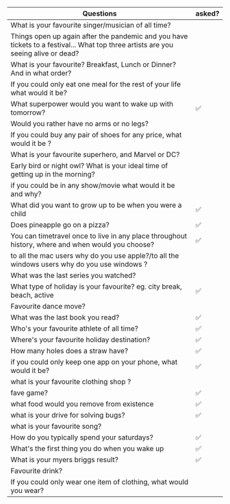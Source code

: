 | Questions | asked?
| --------- | -----
| What is your favourite singer/musician of all time? |
| Things open up again after the pandemic and you have tickets to a festival... What top three artists are you seeing alive or dead? |
| What is your favourite? Breakfast, Lunch or Dinner? And in what order? |
| If you could only eat one meal for the rest of your life what would it be? |
| What superpower would you want to wake up with tomorrow? | ✅
| Would you rather have no arms or no legs? |
| If you could buy any pair of shoes for any price, what would it be ? |
| What is your favourite superhero, and Marvel or DC? |
| Early bird or night owl? What is your ideal time of getting up in the morning? |
| if you could be in any show/movie what would it be and why? |
| What did you want to grow up to be when you were a child | ✅
| Does pineapple go on a pizza? | ✅
| You can timetravel once to live in any place throughout history, where and when would you choose? | ✅
| to all the mac users why do you use apple?/to all the windows users why do you use windows ? |
| What was the last series you watched? |
| What type of holiday is your favourite? eg. city break, beach, active | ✅
| Favourite dance move? |
| What was the last book you read? | ✅
| Who's your favourite athlete of all time? | ✅
| Where's your favourite holiday destination? | ✅
| How many holes does a straw have? | ✅
| if you could only keep one app on your phone, what would it be? | ✅
| what is your favourite clothing shop ? |
| fave game? | ✅
| what food would you remove from existence | ✅
| what is your drive for solving bugs? | ✅
| what is your favourite song? |
| How do you typically spend your saturdays? | ✅
| What's the first thing you do when you wake up | ✅
| What is your myers briggs result? | ✅
| Favourite drink? |
| If you could only wear one item of clothing, what would you wear? |
